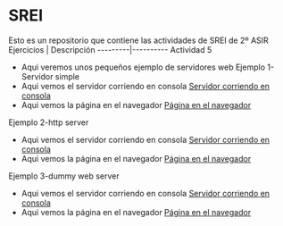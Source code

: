 # SREI
Esto es un repositorio que contiene las actividades de SREI de 2º ASIR
Ejercicios | Descripción
---------|----------
Actividad 5
- Aqui veremos unos pequeños ejemplo de servidores web
Ejemplo 1-Servidor simple
- Aqui vemos el servidor corriendo en consola [Servidor corriendo en consola](Captura_eje1.png)
- Aqui vemos la página en el navegador [Página en el navegador](ejemplo_1_1.png)

Ejemplo 2-http server
- Aqui vemos el servidor corriendo en consola [Servidor corriendo en consola](ejemplo_2_2.png)
- Aqui vemos la página en el navegador [Página en el navegador](ejemplo_2.png)

Ejemplo 3-dummy web server
- Aqui vemos el servidor corriendo en consola [Servidor corriendo en consola](3_1.png)
- Aqui vemos la página en el navegador [Página en el navegador](3.png)


